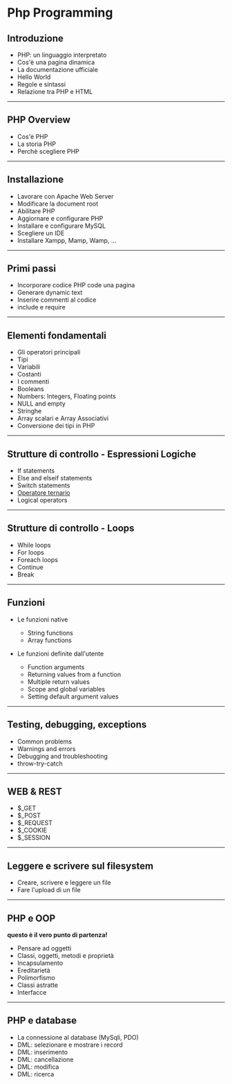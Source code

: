 # Php Programming

## Introduzione

* PHP: un linguaggio interpretato
* Cos'è una pagina dinamica
* La documentazione ufficiale
* Hello World
* Regole e sintassi
* Relazione tra PHP e HTML

---

## PHP Overview
* Cos'è PHP
* La storia PHP
* Perchè scegliere PHP

---

## Installazione
* Lavorare con Apache Web Server
* Modificare la document root
* Abilitare PHP
* Aggiornare e configurare PHP
* Installare e configurare MySQL
* Scegliere un IDE
* Installare Xampp, Mamp, Wamp, ...

---

## Primi passi

* Incorporare codice PHP code una pagina
* Generare dynamic text
* Inserire commenti al codice
* include e require

---

## Elementi fondamentali

* Gli operatori principali
* Tipi
* Variabili
* Costanti
* I commenti
* Booleans
* Numbers: Integers, Floating points
* NULL and empty
* Stringhe
* Array scalari e Array Associativi
* Conversione dei tipi in PHP

---

## Strutture di controllo - Espressioni Logiche

* If statements
* Else and elseif statements
* Switch statements
* [Operatore ternario](appunti/01_6_operatore_ternario.md)
* Logical operators

---

## Strutture di controllo - Loops

* While loops
* For loops
* Foreach loops
* Continue
* Break

---

## Funzioni 

* Le funzioni native
  * String functions
  * Array functions

* Le funzioni definite dall'utente
  * Function arguments
  * Returning values from a function
  * Multiple return values
  * Scope and global variables
  * Setting default argument values


---

## Testing, debugging, exceptions

* Common problems
* Warnings and errors
* Debugging and troubleshooting
* throw-try-catch

---

## WEB & REST

* $_GET
* $_POST
* $_REQUEST
* $_COOKIE
* $_SESSION

---

## Leggere e scrivere sul filesystem

* Creare, scrivere e leggere un file
* Fare l'upload di un file

---

## PHP e OOP

**questo è il vero punto di partenza!**

* Pensare ad oggetti
* Classi, oggetti, metodi e proprietà
* Incapsulamento
* Ereditarietà
* Polimorfismo
* Classi astratte
* Interfacce

---

## PHP e database

* La connessione al database (MySqli, PDO)
* DML: selezionare e mostrare i record
* DML: inserimento
* DML: cancellazione
* DML: modifica
* DML: ricerca

